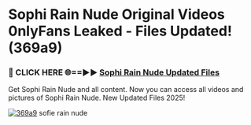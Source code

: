 # Sophi Rain Nude Original Videos 0nlyFans Leaked - Files Updated! (369a9)

<h3>🔴 CLICK HERE 🌐==►► <a href="https://tinyurl.com/3hn5wdd3" rel="nofollow">Sophi Rain Nude Updated Files</a></h3>

Get Sophi Rain Nude and all content. Now you can access all videos and pictures of Sophi Rain Nude. New Updated Files 2025!

[![369a9](https://i.imgur.com/4HnBqBT.gif)](https://tinyurl.com/3hn5wdd3)
sofie rain nude